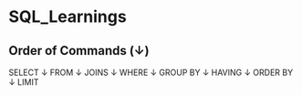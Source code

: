 # SQL_Learnings

## Order of Commands (↓)
SELECT ↓
FROM ↓
JOINS ↓
WHERE ↓
GROUP BY ↓
HAVING ↓
ORDER BY ↓
LIMIT

